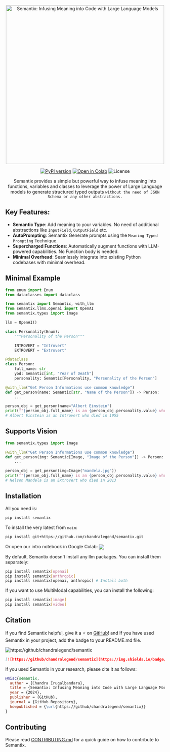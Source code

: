 <div align="center">
  <picture>
    <source media="(prefers-color-scheme: dark)" srcset="docs/images/dark.png">
    <source media="(prefers-color-scheme: light)" srcset="docs/images/light.png">
    <img alt="Semantix: Infusing Meaning into Code with Large Language Models" width="500px" src="https://i.ibb.co/SR2hqgh/1.png">
  </picture>

  [![PyPI version](https://img.shields.io/pypi/v/semantix.svg)](https://pypi.org/project/semantix/) [![Open in Colab](https://colab.research.google.com/assets/colab-badge.svg)](https://colab.research.google.com/github/chandralegend/semantix/blob/main/try.ipynb) ![License](https://img.shields.io/badge/License-MIT-blue.svg)

Semantix provides a simple but powerful way to infuse meaning into functions, variables and classes to leverage the power of Large Language models to generate structured typed outputs `without the need of JSON Schema or any other abstractions.`

</div>

## Key Features:

- **Semantic Type**: Add meaning to your variables. No need of additional abstractions like `InputField`, `OutputField` etc.
- **AutoPrompting**: Semantix Generate prompts using the `Meaning Typed Prompting` Technique.
- **Supercharged Functions**: Automatically augment functions with LLM-powered capabilities. No Function body is needed.
- **Minimal Overhead**: Seamlessly integrate into existing Python codebases with minimal overhead.

## Minimal Example

```python
from enum import Enum
from dataclasses import dataclass

from semantix import Semantic, with_llm
from semantix.llms.openai import OpenAI
from semantix.types import Image

llm = OpenAI()

class Personality(Enum):
    """Personality of the Person"""

    INTROVERT = "Introvert"
    EXTROVERT = "Extrovert"

@dataclass
class Person:
    full_name: str
    yod: Semantic[int, "Year of Death"]
    personality: Semantic[Personality, "Personality of the Person"]

@with_llm("Get Person Informations use common knowledge")
def get_person(name: Semantic[str, "Name of the Person"]) -> Person:
    ...

person_obj = get_person(name="Albert Einstein")
print(f"{person_obj.full_name} is an {person_obj.personality.value} who died in {person_obj.yod}")
# Albert Einstein is an Introvert who died in 1955
```

## Supports Vision

```python
from semantix.types import Image

@with_llm("Get Person Informations use common knowledge")
def get_person(img: Semantic[Image, "Image of the Person"]) -> Person:
    ...

person_obj = get_person(img=Image("mandela.jpg"))
print(f"{person_obj.full_name} is an {person_obj.personality.value} who died in {person_obj.yod}")
# Nelson Mandela is an Extrovert who died in 2013
```

## Installation
All you need is:

```bash
pip install semantix
```

To install the very latest from `main`:

```bash
pip install git+https://github.com/chandralegend/semantix.git
````

Or open our intro notebook in Google Colab: [<img align="center" src="https://colab.research.google.com/assets/colab-badge.svg" />](https://colab.research.google.com/github/chandralegend/semantix/blob/main/try.ipynb)

By default, Semantix doesn't install any llm packages. You can install them separately:

```bash
pip install semantix[openai]
pip install semantix[anthropic]
pip install semantix[openai, anthropic] # Install both
```

If you want to use MultiModal capabilities, you can install the following:

```bash
pip install semantix[image]
pip install semantix[video]
```

## Citation

If you find Semantix helpful, give it a ⭐️ on [GitHub](https://github/chandralegend/semantix)!
and If you have used Semantix in your project, add the badge to your README.md file.

![https://github/chandralegend/semantix](https://img.shields.io/badge/Powered%20by-Semantix-8A2BE2)

```markdown
[![https://github/chandralegend/semantix](https://img.shields.io/badge/Powered%20by-Semantix-8A2BE2)](https://github/chandralegend/semantix)
```

If you used Semantix in your research, please cite it as follows:

```bibtex
@misc{semantix,
  author = {Chandra Irugalbandara},
  title = {Semantix: Infusing Meaning into Code with Large Language Models},
  year = {2024},
  publisher = {GitHub},
  journal = {GitHub Repository},
  howpublished = {\url{https://github/chandralegend/semantix}}
}
```

## Contributing
Please read [CONTRIBUTING.md](docs/contributing.md) for a quick guide on how to contribute to Semantix.
